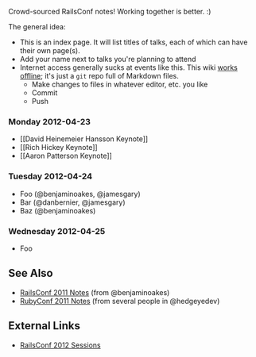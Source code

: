 Crowd-sourced RailsConf notes!  Working together is better.  :)

The general idea:

* This is an index page.  It will list titles of talks, each of which can have their own page(s).
* Add your name next to talks you're planning to attend
* Internet access generally sucks at events like this.  This wiki [works offline](https://github.com/benjaminoakes/railsconf2012/wiki/_access); it's just a `git` repo full of Markdown files.
    * Make changes to files in whatever editor, etc. you like
    * Commit
    * Push

### Monday 2012-04-23

* [[David Heinemeier Hansson Keynote]]
* [[Rich Hickey Keynote]]
* [[Aaron Patterson Keynote]]

### Tuesday 2012-04-24

* Foo (@benjaminoakes, @jamesgary)
* Bar (@danbernier, @jamesgary)
* Baz (@benjaminoakes)

### Wednesday 2012-04-25

* Foo

## See Also

* [RailsConf 2011 Notes](https://github.com/benjaminoakes/railsconf2011/wiki) (from @benjaminoakes)
* [RubyConf 2011 Notes](https://github.com/benjaminoakes/rubyconf2011/wiki) (from several people in @hedgeyedev)

## External Links

* [RailsConf 2012 Sessions](http://railsconf2012.com/sessions)